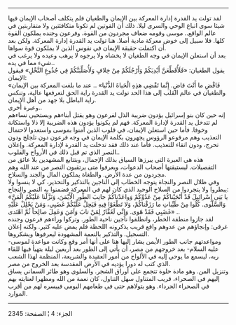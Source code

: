 ------------------------------------------------------------------------

لقد تولت يد القدرة إدارة المعركة بين الإيمان والطغيان فلم يتكلف أصحاب
الإيمان فيها شيئا سوى اتباع الوحي والسرى ليلا. ذلك أن القوتين لم تكونا
متكافئتين ولا متقاربتين في عالم الواقع.. موسى وقومه ضعاف مجردون من
القوة، وفرعون وجنده يملكون القوة كلها. فلا سبيل إلى خوض معركة مادية
أصلا. هنا تولت يد القدرة إدارة المعركة. ولكن بعد أن اكتملت حقيقة الإيمان
في نفوس الذين لا يملكون قوة سواها.  
بعد أن استعلن الإيمان في وجه الطغيان لا يخشاه ولا يرجوه لا يرهب وعيده
ولا يرغب في شيء مما في يده..  
يقول الطغيان: «فَلَأُقَطِّعَنَّ أَيْدِيَكُمْ وَأَرْجُلَكُمْ مِنْ خِلافٍ وَلَأُصَلِّبَنَّكُمْ فِي جُذُوعِ النَّخْلِ»
فيقول الإيمان:  
«فَاقْضِ ما أَنْتَ قاضٍ. إِنَّما تَقْضِي هذِهِ الْحَياةَ الدُّنْيا» .. عند ما بلغت المعركة
بين الإيمان والطغيان في عالم القلب إلى هذا الحد تولت يد القدرة راية الحق
لتعرفعها عالية، وتنكس راية الباطل بلا جهد من أهل الإيمان.  
وعبرة أخرى..  
إنه حين كان بنو إسرائيل يؤدون ضريبة الذل لفرعون وهو يقتل أبناءهم ويستحيي
نساءهم لم تتدخل يد القدرة لإدارة المعركة. فهم لم يكونوا يؤدون هذه
الضريبة إلا ذلا واستكانة وخوفا. فأما حين استعلن الإيمان، في قلوب الذين
آمنوا بموسى واستعدوا لاحتمال التعذيب وهم مرفوعو الرؤوس يجهرون بكلمة
الإيمان في وجه فرعون دون تلجلج ودون تحرج، ودون اتقاء للتعذيب. فأما عند
ذلك فقد تدخلت يد القدرة لإدارة المعركة. وإعلان النصر الذي تم قبل ذلك في
الأرواح والقلوب..  
هذه هي العبرة التي يبرزها السياق بذلك الإجمال، وبتتابع المشهدين بلا عائق
من التفصيلات. ليستيقنها أصحاب الدعوات، ويعرفوا متى يرتقبون النصر من عند
الله وهم مجردون من عدة الأرض. والطغاة يملكون المال والجند والسلاح.  
وفي ظلال النصر والنجاة يتوجه الخطاب إلى الناجين بالتذكير والتحذير، كي لا
ينسوا ولا يبطروا ولا يتجردوا من السلاح الوحيد الذي كان لهم في المعركة
فضمنوا به النصر والنجاح:  
«يا بَنِي إِسْرائِيلَ قَدْ أَنْجَيْناكُمْ مِنْ عَدُوِّكُمْ وَواعَدْناكُمْ جانِبَ الطُّورِ الْأَيْمَنَ، وَنَزَّلْنا
عَلَيْكُمُ الْمَنَّ وَالسَّلْوى. كُلُوا مِنْ طَيِّباتِ ما رَزَقْناكُمْ، وَلا تَطْغَوْا فِيهِ فَيَحِلَّ عَلَيْكُمْ
غَضَبِي، وَمَنْ يَحْلِلْ عَلَيْهِ غَضَبِي فَقَدْ هَوى. وَإِنِّي لَغَفَّارٌ لِمَنْ تابَ وَآمَنَ وَعَمِلَ صالِحاً ثُمَّ
اهْتَدى» ..  
لقد جازوا منطقة الخطر، وانطلقوا ناجين ناحية الطور. وتركوا وراءهم فرعون
وجنده غرقى: وإنجاؤهم من عدوهم واقع قريب يذكرونه اللحظة فلم يمض عليه
كثير. ولكنه إعلان التسجيل. والتذكير بالنعمة المشهودة ليعرفوها
ويشكروها.  
ومواعدتهم جانب الطور الأيمن يشار إليها هنا على أنها أمر وقع وكانت مواعدة
لموسى- عليه السلام- بعد خروجهم من مصر، أن يأتي إلى الطور بعد أربعين ليلة
يتهيأ فيها للقاء ربه، ليسمع ما يوحى إليه في الألواح من أمور العقيدة
والشريعة، المنظمة لهذا الشعب الذي كتب له دورا يؤديه في الأرض المقدسة بعد
الخروج من مصر.  
وتنزيل المن. وهو مادة حلوة تتجمع على أوراق الشجر. والسلوى وهو طائر
السماني يساق إليهم في الصحراء، قريب المتناول سهل التناول، كان نعمة من
الله ومظهرا لعنايته بهم في الصحراء الجرداء. وهو يتولاهم حتى في طعامهم
اليومي فييسره لهم من أقرب الموارد.

------------------------------------------------------------------------

الجزء: 4 ¦ الصفحة: 2345
